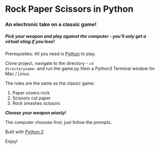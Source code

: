 # Rock Paper Scissors in Python
### An electronic take on a classic game!
##### Pick your weapon and play against the computer - you'll only get a virtual sting if you lose! 

Prerequisites: All you need is [Python](https://www.python.org/download/releases/3.0) to play. 

Clone project, navigate to the directory - <code>cd directoryname</code>- and run the game.py filein a Python3 Terminal window for Mac / Linux. 

The rules are the same as the classic game: 

1. Paper covers rock 
 2. Scissors cut paper 
  3. Rock smashes scissors

<b><i>Choose your weapon wisely!</i></b>

The computer chooses first; just follow the prompts.

Built with <i>[Python 3](https://www.python.org/download/releases/3.0)</i>

Enjoy!
